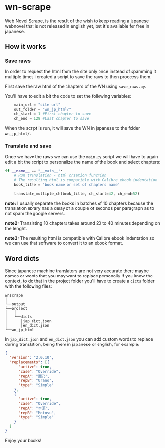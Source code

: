 # wn-scrape

Web Novel Scrape, is the result of the wish to keep reading a japanese webnovel that is not released in english yet, but it's available for free in japanese.

## How it works
### Save raws
In order to request the html from the site only once instead of spamming it multiple times i created a script to save the raws to then proccess them.

First save the raw html of the chapters of the WN using `save_raws.py`.

You'll have to edit a bit the code to set the following variables:
```python
    main_url = "site url"
    out_folder = "wn_jp_html/"
    ch_start = 1 #First chapter to save
    ch_end = 128 #Last chapter to save
```

When the script is run, it will save the WN in japanese to the folder `wn_jp_html/`. 

### Translate and save
Once we have the raws we can use the `main.py` script we will have to again edit a bit the script to personalize the name of the book and select chapters:
```python
if __name__ == "__main__":
    # Run translation - html crsation function
    # The resulting html is compatible with Calibre ebook indentation
    book_title = 'book name or set of chapters name'

    translate_multiple_ch(book_title, ch_start=42, ch_end=52)
```

**note:** I usually separate the books in batches of 10 chapters because the translation library has a delay of a couple of seconds per paragraph as to not spam the google servers.

**note2:** Translating 10 chapters takes around 20 to 40 minutes depending on the lenght.

**note3:** The resulting html is compatible with Calibre ebook indentation so we can use that software to convert it to an ebook format.

## Word dicts
Since japanese machine translators are not very accurate there maybe names or words that you may want to replace personally if you know the context, to do that in the project folder you'll have to create a `dicts` folder with the following files:

```
wnscrape
│
└──output
└──project
│   │
│   └──dicts
│      │jap_dict.json
│      │en_dict.json
└──wn_jp_html
```
In `jap_dict.json` and `en_dict.json` you can add custom words to replace during translation, being them in japanese or english, for example:

```json
{
  "version": "2.0.10",
  "replacements": [{
      "active": true,
      "case": "Override",
      "repA": "麗乃",
      "repB": "Urano",
      "type": "Simple"
    },
    {
      "active": true,
      "case": "Override",
      "repA": "本須",
      "repB": "Motosu",
      "type": "Simple"
    }
  ]
}
```

Enjoy your books!

